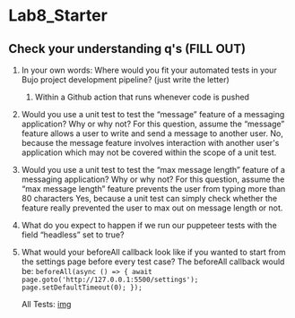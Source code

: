# Lab8_Starter

## Check your understanding q's (FILL OUT)
1. In your own words: Where would you fit your automated tests in your Bujo project development pipeline? (just write the letter)
   1. Within a Github action that runs whenever code is pushed

2. Would you use a unit test to test the “message” feature of a messaging application? Why or why not? For this question, assume the “message” feature allows a user to write and send a message to another user.
   No, because the message feature involves interaction with another user's application which may not be covered within the scope of a unit test.

3. Would you use a unit test to test the “max message length” feature of a messaging application? Why or why not? For this question, assume the “max message length” feature prevents the user from typing more than 80 characters
   Yes, because a unit test can simply check whether the feature really prevented the user to max out on message length or not. 

4. What do you expect to happen if we run our puppeteer tests with the field “headless” set to true?

5. What would your beforeAll callback look like if you wanted to start from the settings page before every test case?
   The beforeAll callback would be: 
   `beforeAll(async () => { await page.goto('http://127.0.0.1:5500/settings'); page.setDefaultTimeout(0); });`
   
    All Tests: 
   [img](images/test.png)

